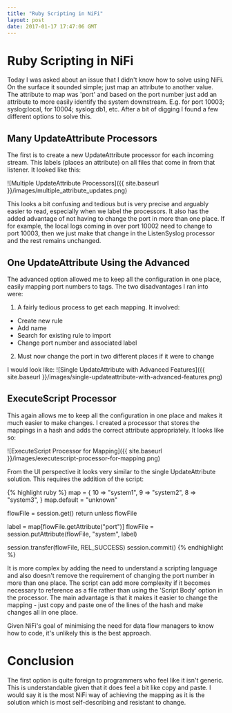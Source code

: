 ```yaml
---
title: "Ruby Scripting in NiFi"
layout: post
date: 2017-01-17 17:47:06 GMT
---
```


# Ruby Scripting in NiFi
Today I was asked about an issue that I didn't know how to solve using NiFi. On the surface it sounded simple; just map an attribute to another value. The attribute to map was 'port' and based on the port number just add an attribute to more easily identify the system downstream. E.g. for port 10003; syslog:local, for 10004; syslog:db1, etc. After a bit of digging I found a few different options to solve this.

## Many UpdateAttribute Processors
The first is to create a new UpdateAttribute processor for each incoming stream. This labels (places an attribute) on all files that come in from that listener. It looked like this:

![Multiple UpdateAttribute Processors]({{ site.baseurl }}/images/multiple_attribute_updates.png)

This looks a bit confusing and tedious but is very precise and arguably easier to read, especially when we label the processors. It also has the added advantage of not having to change the port in more than one place. If for example, the local logs coming in over port 10002 need to change to port 10003, then we just make that change in the ListenSyslog processor and the rest remains unchanged.

## One UpdateAttribute Using the Advanced
The advanced option allowed me to keep all the configuration in one place, easily mapping port numbers to tags. The two disadvantages I ran into were:

1. A fairly tedious process to get each mapping. It involved:
 * Create new rule
 * Add name
 * Search for existing rule to import
 * Change port number and associated label
2. Must now change the port in two different places if it were to change

I would look like:
![Single UpdateAttribute with Advanced Features]({{ site.baseurl }}/images/single-updateattribute-with-advanced-features.png)

## ExecuteScript Processor
This again allows me to keep all the configuration in one place and makes it much easier to make changes.
I created a processor that stores the mappings in a hash and adds the correct attribute appropriately. It looks like so:

![ExecuteScript Processor for Mapping]({{ site.baseurl }}/images/executescript-processor-for-mapping.png)

From the UI perspective it looks very similar to the single UpdateAttribute solution. This requires the addition of the script:

{% highlight ruby %}
map = {
  10 => "system1",
   9 => "system2",
   8 => "system3",
}
map.default = "unknown"

flowFile = session.get()
return unless flowFile

label = map[flowFile.getAttribute("port")]
flowFile = session.putAttribute(flowFile, "system", label)

session.transfer(flowFile, REL_SUCCESS)
session.commit()
{% endhighlight %}

It is more complex by adding the need to understand a scripting language and also doesn't remove the requirement of changing the port number in more than one place. The script can add more complexity if it becomes necessary to reference as a file rather than using the 'Script Body' option in the processor. The main advantage is that it makes it easier to change the mapping - just copy and paste one of the lines of the hash and make changes all in one place.

Given NiFi's goal of minimising the need for data flow managers to know how to code, it's unlikely this is the best approach.

# Conclusion
The first option is quite foreign to programmers who feel like it isn't generic. This is understandable given that it does feel a bit like copy and paste. I would say it is the most NiFi way of achieving the mapping as it is the solution which is most self-describing and resistant to change.
